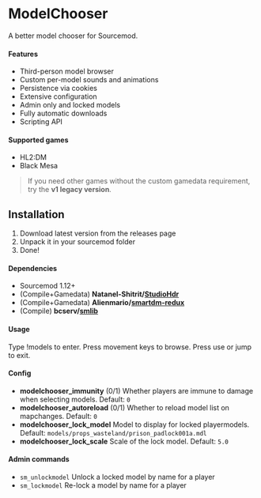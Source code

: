 # ModelChooser
 A better model chooser for Sourcemod.

#### Features
- Third-person model browser
- Custom per-model sounds and animations
- Persistence via cookies
- Extensive configuration
- Admin only and locked models
- Fully automatic downloads
- Scripting API

#### Supported games
- HL2:DM
- Black Mesa

> If you need other games without the custom gamedata requirement, try the **v1 legacy version**.
## Installation
1. Download latest version from the releases page
2. Unpack it in your sourcemod folder
3. Done!

#### Dependencies
- Sourcemod 1.12+
- (Compile+Gamedata) **Natanel-Shitrit/[StudioHdr](https://github.com/Natanel-Shitrit/StudioHdr)**
- (Compile+Gamedata) **Alienmario/[smartdm-redux](https://github.com/Alienmario/smartdm-redux)**
- (Compile) **bcserv/[smlib](https://github.com/bcserv/smlib/tree/transitional_syntax)**

#### Usage
Type !models to enter. Press movement keys to browse. Press use or jump to exit.

#### Config
- **modelchooser_immunity** (0/1) Whether players are immune to damage when selecting models. Default: `0`
- **modelchooser_autoreload** (0/1) Whether to reload model list on mapchanges. Default: `0`
- **modelchooser_lock_model** Model to display for locked playermodels. Default: `models/props_wasteland/prison_padlock001a.mdl`
- **modelchooser_lock_scale** Scale of the lock model. Default: `5.0`

#### Admin commands
- `sm_unlockmodel` Unlock a locked model by name for a player
- `sm_lockmodel` Re-lock a model by name for a player
